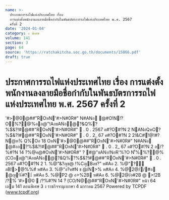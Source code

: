 ```yaml
---
name: >-
  ประกาศการรถไฟแห่งประเทศไทย เรื่อง
  การแต่งตั้งพนักงานลงลายมือชื่อกำกับในพันธบัตรการรถไฟแห่งประเทศไทย พ.ศ. 2567
  ครั้งที่ 2
date: '2024-01-04'
category: ง พิเศษ
volume: 141
section: 3
page: 64
source: 'https://ratchakitcha.soc.go.th/documents/15066.pdf'
draft: true
---
```


# ประกาศการรถไฟแห่งประเทศไทย เรื่อง การแต่งตั้งพนักงานลงลายมือชื่อกำกับในพันธบัตรการรถไฟแห่งประเทศไทย พ.ศ. 2567 ครั้งที่ 2

'#>@0@##"ROหN'#>N#0R#" N#ANอ @#O!N!?O%?@%ลล@"!AอชANอํ@?&Q%?%$&?!#@##"ROหN'#>N#0R#"  . 0 . 2567 ค#?O#?N 2 NANอQหO?%$&?!#@##"ROหN'#>N#0R#"  . 0 . 2_ 67 ค#?O#?N 2 2!&C#์!@!#?Nํ@ห% Q%Oอ 18 OหN'#>@0@##"ROหN'#>N#0R#" N#ANอ @#ออ?%$&?!#@##"ROหN'#>N#0R#"  . 0 . 2_ 67 ค#?O#?N 2 ล/?%#?N 14 $?%/@ค! 2566 (CO/N@@##"ROหN'#>N#0R#" @อO!N!?O%?@%$%@ค@#OหN'#>N#0R#" ? #@"ชANอ!NอR'%?O N'็%%?@%(COลล@"!AอชANอํ@?&Q%?%$&?!#@##"ROหN'#>N#0R#"  . 0 . 2567 ค#?O#?N 2 1. %@"&?ญช@ !%CญBลช?" ห#Aอ 2. %@"?์ ลB!>@%%#์ ห#Aอ 3. %@"อ?ค#N ช @/N>% ห#Aอ 4. %@2@//#อ @ญ%์#?1์ ห#Aอ 5. %@P2 @ อ>%2B ห#Aอ 6. %@2@/อ#2B @ >!2B /?%์ '#>@0  /?%#?N 14 $?%/@ค!  . 0 . 2_`` %>#B !??%$์ (CO/N@@##"ROหN'#>N#0R#" หน้า 64 เลม 141 ตอนพิเศษ 3 ง ราชกิจจานุเบกษา 4 มกราคม 2567 Powered by TCPDF (www.tcpdf.org)

